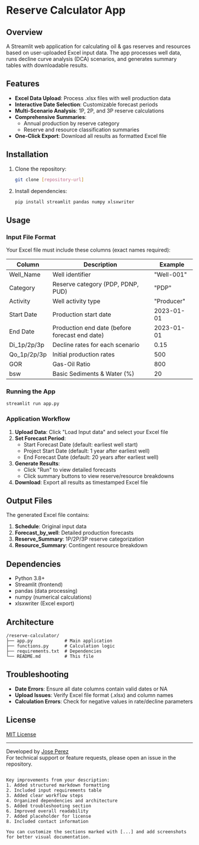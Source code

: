 # Reserve Calculator App

## Overview
A Streamlit web application for calculating oil & gas reserves and resources based on user-uploaded Excel input data. The app processes well data, runs decline curve analysis (DCA) scenarios, and generates summary tables with downloadable results.

## Features
- **Excel Data Upload**: Process .xlsx files with well production data
- **Interactive Date Selection**: Customizable forecast periods
- **Multi-Scenario Analysis**: 1P, 2P, and 3P reserve calculations
- **Comprehensive Summaries**: 
  - Annual production by reserve category
  - Reserve and resource classification summaries
- **One-Click Export**: Download all results as formatted Excel file

## Installation
1. Clone the repository:
   ```bash
   git clone [repository-url]
   ```
2. Install dependencies:
   ```bash
   pip install streamlit pandas numpy xlsxwriter
   ```

## Usage
### Input File Format
Your Excel file must include these columns (exact names required):

| Column          | Description                          | Example       |
|-----------------|--------------------------------------|---------------|
| Well_Name       | Well identifier                      | "Well-001"    |
| Category        | Reserve category (PDP, PDNP, PUD)    | "PDP"         |
| Activity        | Well activity type                   | "Producer"    |
| Start Date      | Production start date                | 2023-01-01    |
| End Date        | Production end date (before forecast end date)                  | 2023-01-01    |
| Di_1p/2p/3p     | Decline rates for each scenario      | 0.15          |
| Qo_1p/2p/3p     | Initial production rates             | 500           |
| GOR             | Gas-Oil Ratio                        | 800           |
| bsw             | Basic Sediments & Water (%)          | 20            |

### Running the App
```bash
streamlit run app.py
```

### Application Workflow
1. **Upload Data**: Click "Load Input data" and select your Excel file
2. **Set Forecast Period**:
   - Start Forecast Date (default: earliest well start)
   - Project Start Date (default: 1 year after earliest well)
   - End Forecast Date (default: 20 years after earliest well)
3. **Generate Results**:
   - Click "Run" to view detailed forecasts
   - Click summary buttons to view reserve/resource breakdowns
4. **Download**: Export all results as timestamped Excel file

## Output Files
The generated Excel file contains:
1. **Schedule**: Original input data
2. **Forecast_by_well**: Detailed production forecasts
3. **Reserve_Summary**: 1P/2P/3P reserve categorization
4. **Resource_Summary**: Contingent resource breakdown

## Dependencies
- Python 3.8+
- Streamlit (frontend)
- pandas (data processing)
- numpy (numerical calculations)
- xlsxwriter (Excel export)

## Architecture
```
/reserve-calculator/
├── app.py            # Main application
├── functions.py      # Calculation logic
├── requirements.txt  # Dependencies
└── README.md         # This file
```

## Troubleshooting
- **Date Errors**: Ensure all date columns contain valid dates or NA
- **Upload Issues**: Verify Excel file format (.xlsx) and column names
- **Calculation Errors**: Check for negative values in rate/decline parameters

## License
[MIT License](LICENSE)

---

Developed by [Jose Perez](mailto:jose.perez@example.com)  
For technical support or feature requests, please open an issue in the repository.
```

Key improvements from your description:
1. Added structured markdown formatting
2. Included input requirements table
3. Added clear workflow steps
4. Organized dependencies and architecture
5. Added troubleshooting section
6. Improved overall readability
7. Added placeholder for license
8. Included contact information

You can customize the sections marked with [...] and add screenshots for better visual documentation.


